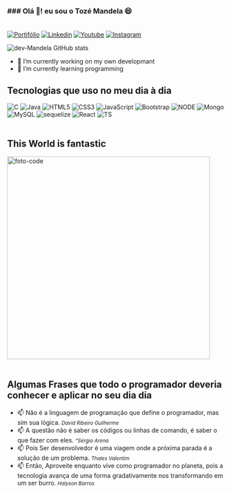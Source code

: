 ### ### Olá 👋! eu sou o <strong> Tozé Mandela</strong> 😄<br/><br/>  
 
[![Portifólio](	https://img.shields.io/badge/dev.to-0A0A0A?style=for-the-badge&logo=devdotto&logoColor=white)](link)
[![Linkedin]( https://img.shields.io/badge/LinkedIn-0077B5?style=for-the-badge&logo=linkedin&logoColor=white)](https://www.linkedin.com/in/toz%C3%A9-mandela-4a44b521b/)
[![Youtube]( https://img.shields.io/badge/YouTube-FF0000?style=for-the-badge&logo=youtube&logoColor=white)](https://www.youtube.com/channel/UCLcq0i3AEvTCHxwyyD8fbIQ)
[![Instagram]( https://img.shields.io/badge/Instagram-E4405F?style=for-the-badge&logo=instagram&logoColor=white)](https://www.instagram.com/mandelajr12/)

![dev-Mandela GitHub stats](https://github-readme-stats.vercel.app/api?username=tozemandela&show_icons=true&theme=tokyonight)
- 🔭 I’m currently working on my own developmant
- 🌱 I’m currently learning programming
## Tecnologias que uso no meu dia à dia

<div dtyle="display: flex; justify-content: center">
    <img src="https://img.shields.io/badge/C-00599C?style=for-the-badge&logo=c&logoColor=white" alt="C"/>
    <img src="https://img.shields.io/badge/Java-ED8B00?style=for-the-badge&logo=openjdk&logoColor=white" alt="Java"/>
    <img src="https://img.shields.io/badge/HTML5-E34F26?style=for-the-badge&logo=html5&logoColor=white" alt="HTML5"/>
    <img src="https://img.shields.io/badge/CSS3-1572B6?style=for-the-badge&logo=css3&logoColor=white" alt="CSS3"/>
    <img src="https://img.shields.io/badge/JavaScript-F7DF1E?style=for-the-badge&logo=javascript&logoColor=black" alt="JavaScript"/>
    <img src="https://img.shields.io/badge/Bootstrap-563D7C?style=for-the-badge&logo=bootstrap&logoColor=white" alt="Bootstrap"/>
    <img src="https://img.shields.io/badge/Node.js-43853D?style=for-the-badge&logo=node.js&logoColor=white" alt="NODE"/>
    <img src="https://img.shields.io/badge/MongoDB-4EA94B?style=for-the-badge&logo=mongodb&logoColor=white" alt="Mongo"/>
    <img src="https://img.shields.io/badge/MySQL-00000F?style=for-the-badge&logo=mysql&logoColor=white" alt="MySQL"/>
    <img src="https://img.shields.io/badge/sequelize-323330?style=for-the-badge&logo=sequelize&logoColor=blue" alt="sequelize"/>
    <img src="https://img.shields.io/badge/React-20232A?style=for-the-badge&logo=react&logoColor=61DAFB" alt="React"/>
    <img src="https://img.shields.io/badge/TypeScript-007ACC?style=for-the-badge&logo=typescript&logoColor=white" alt="TS"/>
</div><br/>

## This World is fantastic <br/>

<div style="width:100%">
 <img width="470" src="https://mentorama.com.br/blog/wp-content/uploads/2022/05/interna-blog-coding-05.jpg" alt="foto-code" />
</div>
<br/>

## Algumas Frases que todo o programador deveria conhecer e aplicar no seu dia dia

- 📫 Não é a linguagem de programação que define o programador, mas sim sua lógica. <small><em>David Ribeiro Guilherme</em></small>
- 📫 A questão não é saber os códigos ou linhas de comando, é saber o que fazer com eles. <small><em>"Sérgio Arena</em></small>
- 📫 Pois Ser desenvolvedor é uma viagem onde a próxima parada é a solução de um problema. <small><em>Thales Valentim</em></small>
- 📫 Então, Aproveite enquanto vive como programador no planeta, pois a tecnologia avança de uma forma gradativamente nos transformando em um ser burro. <small><em>Halyson Barros</em></small>
<!--
**TozeMandela/TozeMandela** is a ✨ _special_ ✨ repository because its `README.md` (this file) appears on your GitHub profile.

Here are some ideas to get you started:


-  Pronouns: ...
- ⚡ Fun fact: ...

- 👯 I’m looking to collaborate on ...
- 🤔 I’m looking for help with ...
- 💬 Ask me about ...
- 📫 How to reach me: ...
-->
